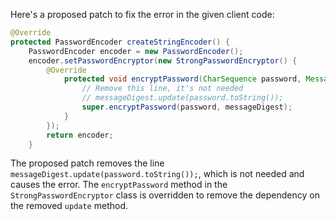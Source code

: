 Here's a proposed patch to fix the error in the given client code:
```java
@Override
protected PasswordEncoder createStringEncoder() {
    PasswordEncoder encoder = new PasswordEncoder();
    encoder.setPasswordEncryptor(new StrongPasswordEncryptor() {
        @Override
            protected void encryptPassword(CharSequence password, MessageDigest messageDigest) {
                // Remove this line, it's not needed
                // messageDigest.update(password.toString());
                super.encryptPassword(password, messageDigest);
            }
        });
        return encoder;
    }
```
The proposed patch removes the line `messageDigest.update(password.toString());`, which is not needed and causes the error. The `encryptPassword` method in the `StrongPasswordEncryptor` class is overridden to remove the dependency on the removed `update` method.